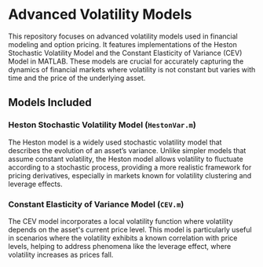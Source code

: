 # Advanced Volatility Models

This repository focuses on advanced volatility models used in financial modeling and option pricing. It features implementations of the Heston Stochastic Volatility Model and the Constant Elasticity of Variance (CEV) Model in MATLAB. These models are crucial for accurately capturing the dynamics of financial markets where volatility is not constant but varies with time and the price of the underlying asset.

## Models Included

### Heston Stochastic Volatility Model (`HestonVar.m`)
The Heston model is a widely used stochastic volatility model that describes the evolution of an asset’s variance. Unlike simpler models that assume constant volatility, the Heston model allows volatility to fluctuate according to a stochastic process, providing a more realistic framework for pricing derivatives, especially in markets known for volatility clustering and leverage effects.

### Constant Elasticity of Variance Model (`CEV.m`)
The CEV model incorporates a local volatility function where volatility depends on the asset's current price level. This model is particularly useful in scenarios where the volatility exhibits a known correlation with price levels, helping to address phenomena like the leverage effect, where volatility increases as prices fall.
